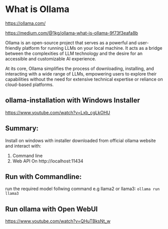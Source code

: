 # What is Ollama

https://ollama.com/

https://medium.com/@1kg/ollama-what-is-ollama-9f73f3eafa8b

Ollama is an open-source project that serves as a powerful and user-friendly platform for running LLMs on your local machine. It acts as a bridge between the complexities of LLM technology and the desire for an accessible and customizable AI experience.

At its core, Ollama simplifies the process of downloading, installing, and interacting with a wide range of LLMs, empowering users to explore their capabilities without the need for extensive technical expertise or reliance on cloud-based platforms.

## ollama-installation with Windows Installer

https://www.youtube.com/watch?v=Lxb_cgLkOHU
## Summary:
Install on windows with installer downloaded from official ollama website and interact with:
1. Command line
2. Web API On http://localhost:11434

## Run with Commandline:
run the required model follwing command e.g llama2 or llama3:
`
ollama run llama3
`



## Run ollama with Open WebUI
https://www.youtube.com/watch?v=QHuTBksNt_w
